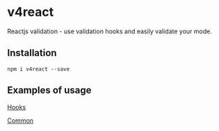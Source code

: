 # v4react
Reactjs validation - use validation hooks and easily validate your mode.

## Installation
`npm i v4react --save`

## Examples of usage

[Hooks](./examples/HOOK.md)

[Common](./examples/COMMON.md)
